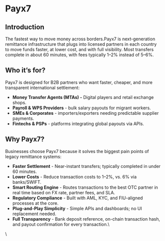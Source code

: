 # Payx7

## Introduction

The fastest way to move money across borders.Payx7 is next-generation remittance infrastructure that plugs into licensed partners in each country to move funds faster, at lower cost, and with full visibility. Most transfers complete in about 60 minutes, with fees typically 1–2% instead of 5–6%.

## Who it’s for?

Payx7 is designed for B2B partners who want faster, cheaper, and more transparent international settlement:

* **Money Transfer Agents (MTAs) -** Digital players and retail exchange shops.
* **Payroll & WPS Providers** - bulk salary payouts for migrant workers.
* **SMEs & Corporates** - importers/exporters needing predictable supplier payments.
* **Fintechs & PSPs** - platforms integrating global payouts via APIs.

## Why Payx7?

Businesses choose Payx7 because it solves the biggest pain points of legacy remittance systems:

* **Faster Settlement** - Near-instant transfers; typically completed in under 60 minutes.
* **Lower Costs** - Reduce transaction costs to 1–2%, vs. 6% via banks/SWIFT.
* **Smart Routing Engine** - Routes transactions to the best OTC partner in real time based on FX rate, partner fees, and SLA.
* **Regulatory Compliance** - Built with AML, KYC, and FIU-aligned processes at the core.
* **Plug-and-Play Simplicity** - Simple APIs and dashboards; no UI replacement needed.
* **Full Transparency** - Bank deposit reference, on-chain transaction hash, and payout confirmation for every transaction.\


\
